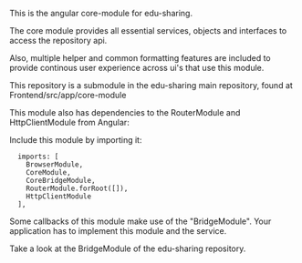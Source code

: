 This is the angular core-module for edu-sharing.

The core module provides all essential services, objects and interfaces to access the repository api.

Also, multiple helper and common formatting features are included to provide continous user experience across ui's that use this module.

This repository is a submodule in the edu-sharing main repository, found at Frontend/src/app/core-module


This module also has dependencies to the RouterModule and HttpClientModule from Angular:

Include this module by importing it:

```
  imports: [
    BrowserModule,
    CoreModule,
    CoreBridgeModule,
    RouterModule.forRoot([]),
    HttpClientModule
  ],
```

  
Some callbacks of this module make use of the "BridgeModule". Your application has to implement this module and the service.

Take a look at the BridgeModule of the edu-sharing repository.